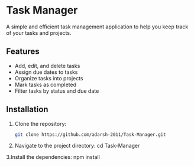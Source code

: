# Task Manager

A simple and efficient task management application to help you keep track of your tasks and projects.

## Features

- Add, edit, and delete tasks
- Assign due dates to tasks
- Organize tasks into projects
- Mark tasks as completed
- Filter tasks by status and due date

## Installation

1. Clone the repository:

   ```bash
   git clone https://github.com/adarsh-2011/Task-Manager.git

2. Navigate to the project directory:
   cd Task-Manager

3.Install the dependencies:
   npm install
